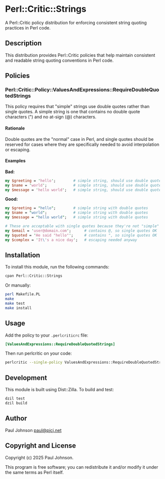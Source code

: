 # Perl::Critic::Strings

A Perl::Critic policy distribution for enforcing consistent string quoting practices in Perl code.

## Description

This distribution provides Perl::Critic policies that help maintain consistent and readable string quoting conventions in Perl code.

## Policies

### Perl::Critic::Policy::ValuesAndExpressions::RequireDoubleQuotedStrings

This policy requires that "simple" strings use double quotes rather than single quotes. A simple string is one that contains no double quote characters (") and no at-sign (@) characters.

#### Rationale

Double quotes are the "normal" case in Perl, and single quotes should be reserved for cases where they are specifically needed to avoid interpolation or escaping.

#### Examples

**Bad:**
```perl
my $greeting = 'hello';        # simple string, should use double quotes
my $name = 'world';            # simple string, should use double quotes
my $message = 'hello world';   # simple string, should use double quotes
```

**Good:**
```perl
my $greeting = "hello";        # simple string with double quotes
my $name = "world";            # simple string with double quotes  
my $message = "hello world";   # simple string with double quotes

# These are acceptable with single quotes because they're not "simple"
my $email = 'user@domain.com';      # contains @, so single quotes OK
my $quoted = 'He said "hello"';     # contains ", so single quotes OK
my $complex = 'It\'s a nice day';   # escaping needed anyway
```

## Installation

To install this module, run the following commands:

```bash
cpan Perl::Critic::Strings
```

Or manually:

```bash
perl Makefile.PL
make
make test
make install
```

## Usage

Add the policy to your `.perlcriticrc` file:

```ini
[ValuesAndExpressions::RequireDoubleQuotedStrings]
```

Then run perlcritic on your code:

```bash
perlcritic --single-policy ValuesAndExpressions::RequireDoubleQuotedStrings MyScript.pl
```

## Development

This module is built using Dist::Zilla. To build and test:

```bash
dzil test
dzil build
```

## Author

Paul Johnson <paul@pjcj.net>

## Copyright and License

Copyright (c) 2025 Paul Johnson.

This program is free software; you can redistribute it and/or modify
it under the same terms as Perl itself.